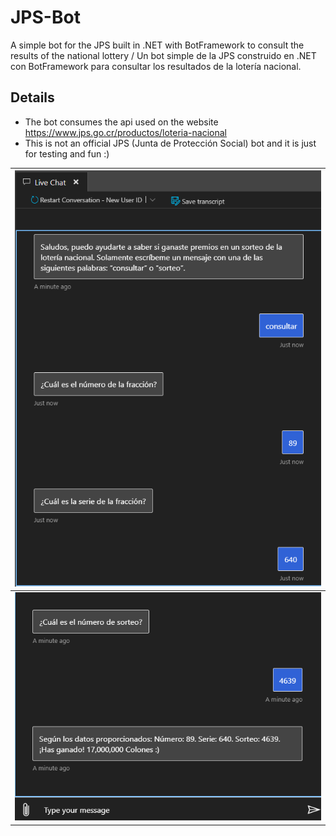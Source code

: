 # JPS-Bot
A simple bot for the JPS built in .NET with BotFramework to consult the results of the national lottery / Un bot simple de la JPS construido en .NET con BotFramework para consultar los resultados de la lotería nacional.

## Details

- The bot consumes the api used on the website https://www.jps.go.cr/productos/loteria-nacional
- This is not an official JPS (Junta de Protección Social) bot and it is just for testing and fun :)

| <div height="600" width="300">![Alt text](./readme/images/image1.png)</div> |
| --------------------------------------------------------------------------- |
| <div height="600" width="300">![Alt text](./readme/images/image2.png)</div> |